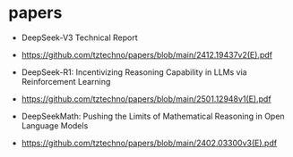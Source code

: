 # papers



- DeepSeek-V3 Technical Report
- https://github.com/tztechno/papers/blob/main/2412.19437v2(E).pdf

- DeepSeek-R1: Incentivizing Reasoning Capability in LLMs via Reinforcement Learning
- https://github.com/tztechno/papers/blob/main/2501.12948v1(E).pdf

- DeepSeekMath: Pushing the Limits of Mathematical Reasoning in Open Language Models
- https://github.com/tztechno/papers/blob/main/2402.03300v3(E).pdf

